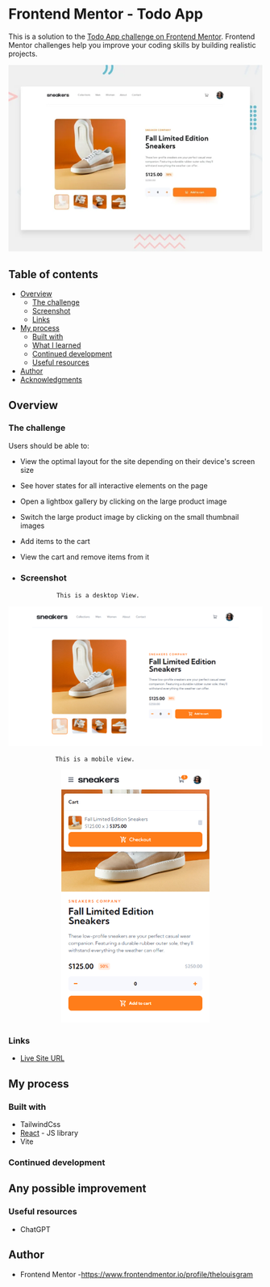 # Frontend Mentor - Todo App

This is a solution to the [Todo App challenge on Frontend Mentor](https://www.frontendmentor.io/challenges/ecommerce-product-page-UPsZ9MJp6).
Frontend Mentor challenges help you improve your coding skills by building realistic projects.

<img src="https://github.com/thelouisgram/e-commerce-product-page/blob/main/e-commerce-product-page/src/assets/e-commerce-product-page-challenge.webp">


## Table of contents

- [Overview](#overview)
  - [The challenge](#the-challenge)
  - [Screenshot](#screenshot)
  - [Links](#links)
- [My process](#my-process)
  - [Built with](#built-with)
  - [What I learned](#what-i-learned)
  - [Continued development](#continued-development)
  - [Useful resources](#useful-resources)
- [Author](#author)
- [Acknowledgments](#acknowledgments)

## Overview

### The challenge

Users should be able to:

- View the optimal layout for the site depending on their device's screen size
- See hover states for all interactive elements on the page
- Open a lightbox gallery by clicking on the large product image
- Switch the large product image by clicking on the small thumbnail images
- Add items to the cart
- View the cart and remove items from it
- ### Screenshot

                This is a desktop View.
                 
<img src="https://github.com/thelouisgram/e-commerce-product-page/blob/main/e-commerce-product-page/src/assets/e-commerce-product-page-destop-view.png">

                 This is a mobile view.
                 
  <p align="center">
   <img src="https://github.com/thelouisgram/e-commerce-product-page/blob/main/e-commerce-product-page/src/assets/e-commerce-product-page-mobile-view.png" height="500px">
  </p>
  
### Links

- [Live Site URL](https://e-commerce-product-page-six-phi.vercel.app/)

## My process

### Built with

- TailwindCss
- [React](https://reactjs.org/) - JS library
- Vite


### Continued development

Any possible improvement
-

### Useful resources

- ChatGPT

## Author
- Frontend Mentor -https://www.frontendmentor.io/profile/thelouisgram
